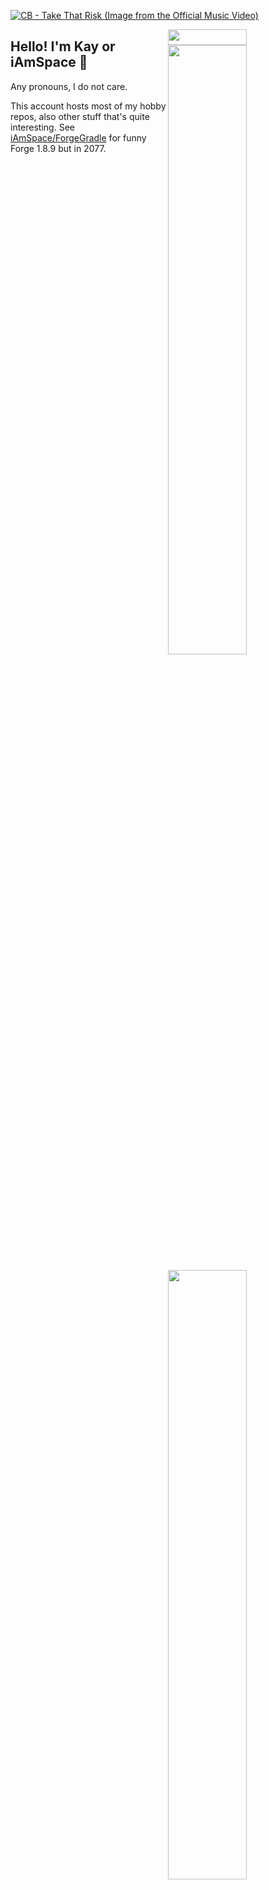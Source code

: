 <!-- YOU'RE GAY IF U READING THIS --><!-- YOU'RE GAY IF U READING THIS --><!-- YOU'RE GAY IF U READING THIS -->

<!-- ![CB - Take That Risk (Image from the Official Music Video)](https://cdn.discordapp.com/attachments/942158042965889064/949453590269947964/ReUpload_Media_-_7th_CB_-_Take_That_Risk_Official_Music_Video_PRESSREUPLOADMEDIA_7ZiitCIruBc_-_1890x1063_-_2m00s.png)-->

<a href="https://www.youtube.com/watch?v=7ZiitCIruBc"><img src="[website.gif](https://cdn.discordapp.com/attachments/942158042965889064/949453590269947964/ReUpload_Media_-_7th_CB_-_Take_That_Risk_Official_Music_Video_PRESSREUPLOADMEDIA_7ZiitCIruBc_-_1890x1063_-_2m00s.png)" alt="CB - Take That Risk (Image from the Official Music Video)"></a>

<img width="50%" height="25px" align="right" src="https://i.imgur.com/DkKayja.png">
<img width="50%" align="right" src="https://github-readme-stats.vercel.app/api?username=iamspace&count_private=true&include_all_commits=true&show_icons=true&theme=midnight-purple&icon_color=fff&hide_border=true">
<img width="50%" height="10px" align="right" src="https://i.imgur.com/DkKayja.png">
<img width="50%" align="right" src="https://github-readme-stats.vercel.app/api/top-langs?username=iamspace&theme=midnight-purple&layout=compact&hide_border=true&langs_count=10">
<img width="50%" height="10px" align="right" src="https://i.imgur.com/DkKayja.png">
<img width="50%" align="right" src="https://github-readme-streak-stats.herokuapp.com/?user=iamspace&theme=midnight-purple&hide_border=true">

## Hello! I'm Kay or iAmSpace 👋

<!-- <p align="center">
  <img src="https://discord.c99.nl/widget/theme-2/201022516506918912.png"/>
</p> -->

Any pronouns, I do not care.

This account hosts most of my hobby repos, also other stuff that's quite interesting. See [iAmSpace/ForgeGradle](https://github.com/iAmSpace/ForgeGradle) for funny Forge 1.8.9 but in 2077.

